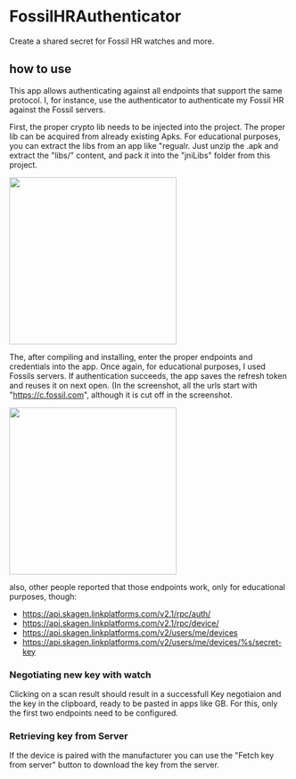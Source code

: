 # FossilHRAuthenticator
Create a shared secret for Fossil HR watches and more.

## how to use
This app allows authenticating against all endpoints that support the same protocol.
I, for instance, use the authenticator to authenticate my Fossil HR against the Fossil servers.

First, the proper crypto lib needs to be injected into the project. 
The proper lib can be acquired from already existing Apks.
For educational purposes, you can extract the libs from an app like "regualr.
Just unzip the .apk and extract the "libs/" content, and pack it into the "jniLibs" folder from this project.

<img src="https://user-images.githubusercontent.com/26143255/107892793-af46ea00-6f27-11eb-8c82-045e58be71e2.png" width="300" />

The, after compiling and installing, enter the proper endpoints and credentials into the app.
Once again, for educational purposes, I used Fossils servers.
If authentication succeeds, the app saves the refresh token and reuses it on next open.
(In the screenshot, all the urls start with "https://c.fossil.com", although it is cut off in the screenshot.

<img src="https://user-images.githubusercontent.com/26143255/145288512-c38fa91b-7d1d-4dec-9c51-3aef34867b10.png" width="300" />

also, other people reported that those endpoints work, only for educational purposes, though:
- https://api.skagen.linkplatforms.com/v2.1/rpc/auth/
- https://api.skagen.linkplatforms.com/v2.1/rpc/device/
- https://api.skagen.linkplatforms.com/v2/users/me/devices
- https://api.skagen.linkplatforms.com/v2/users/me/devices/%s/secret-key

### Negotiating new key with watch
Clicking on a scan result should result in a successfull Key negotiaion and the key in the clipboard,
ready to be pasted in apps like GB.
For this, only the first two endpoints need to be configured.

### Retrieving key from Server
If the device is paired with the manufacturer you can use the "Fetch key from server" button to download the key from the server.
